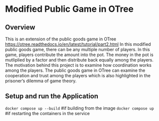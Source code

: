 # Modified Public Game in OTree

## Overview

This is an extension of the public goods game in OTree https://otree.readthedocs.io/en/latest/tutorial/part2.html
In this modified public goods game, there can be any multiple number of players. In this game, players contribute the amount into the pot. The money in the pot is mutliplied by a factor and then distribute back equally among the players.
The motivation behind this project is to examine how coordination works among the players. The public goods game in OTree can examine the cooperation and trust among the players which is also highlighted in the prisoner’s dilemma of game theory. 


## Setup and run the Application
`docker compose up --build` #if building from the image
`docker compose up` #if restarting the containers in the service